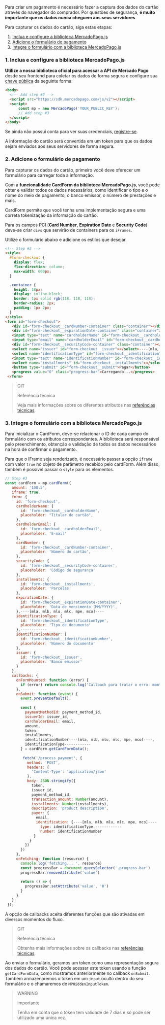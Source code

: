 Para criar um pagamento é necessário fazer a captura dos dados do cartão através do navegador do comprador. Por questões de segurança, **é muito importante que os dados nunca cheguem aos seus servidores**.

Para capturar os dados do cartão, siga estas etapas:

1. [Inclua e configure a biblioteca MercadoPago.js](#bookmark_1._inclua_e_configure_a_biblioteca_mercadopago.js)
2. [Adicione o formulário de pagamento](#bookmark_2._adicione_o_formulário_de_pagamento)
3. [Integre o formulário com a biblioteca MercadoPago.js](#bookmark_3._integre_o_formulário_com_a_biblioteca_mercadopago.js)

### 1. Inclua e configure a biblioteca MercadoPago.js

**Utilize a nossa biblioteca oficial para acessar a API de Mercado Pago** desde seu frontend para coletar os dados de forma segura e configure sua [chave pública]([FAKER][CREDENTIALS][URL]) da seguinte forma:

```html
<body>
  <!-- Add step #2 -->
  <script src="https://sdk.mercadopago.com/js/v2"></script>
  <script>
      const mp = new MercadoPago('YOUR_PUBLIC_KEY');
      // Add step #3
  </script>
</body>
```

Se ainda não possui conta para ver suas credenciais, [registre-se](https://www.mercadopago[FAKER][URL][DOMAIN]/registration-mp).

A informação do cartão será convertida em um token para que os dados sejam enviados aos seus servidores de forma segura.

### 2. Adicione o formulário de pagamento

Para capturar os dados do cartão, primeiro você deve oferecer um formulário para carregar toda a informação.

Com a **funcionalidade CardForm da biblioteca MercadoPago.js**, você pode obter e validar todos os dados necessários, como identificar o tipo e o nome do meio de pagamento, o banco emissor, o número de prestações e mais.

CardForm permite que você tenha uma implementação segura e uma correta tokenização da informação do cartão.

Para os campos PCI (**Card Number**, **Expiration Date** e **Security Code**) deve-se criar `divs` que servirão de containers para os `iFrames`.

Utilize o formulário abaixo e adicione os estilos que desejar.

```html
<!-- Step #2 -->
<style>
  #form-checkout {
    display: flex;
    flex-direction: column;
    max-width: 600px;
  }

  .container {
    height: 18px;
    display: inline-block;
    border: 1px solid rgb(118, 118, 118);
    border-radius: 2px;
    padding: 1px 2px;
  }
</style>
<form id="form-checkout">
   <div id="form-checkout__cardNumber-container" class="container"></div>
   <div id="form-checkout__expirationDate-container" class="container"></div>
   <input type="text" name="cardholderName" id="form-checkout__cardholderName"/>
   <input type="email" name="cardholderEmail" id="form-checkout__cardholderEmail"/>
   <div id="form-checkout__securityCode-container" class="container"></div>
   <select name="issuer" id="form-checkout__issuer"></select>----[mla, mlb, mlu, mlc, mpe, mco]----
   <select name="identificationType" id="form-checkout__identificationType"></select>------------
   <input type="text" name="identificationNumber" id="form-checkout__identificationNumber"/>
   <select name="installments" id="form-checkout__installments"></select>
   <button type="submit" id="form-checkout__submit">Pagar</button>
   <progress value="0" class="progress-bar">Carregando...</progress>
 </form>
```

> GIT
> 
> Referência técnica
> 
> Veja mais informações sobre os diferentes atributos nas [referências técnicas](https://github.com/mercadopago/sdk-js).

### 3. Integre o formulário com a biblioteca MercadoPago.js

Para inicializar o CardForm, deve-se relacionar o ID de cada campo do formulário com os atributos correspondentes. A biblioteca será responsável pelo preenchimento, obtenção e validação de todos os dados necessários na hora de confirmar o pagamento.

Para que o IFrame seja renderizado, é necessário passar a opção `iframe` com valor `true` no objeto de parâmetro recebido pelo cardForm. Além disso, também é possível passar o `style` para os elementos.

```javascript
// Step #3
const cardForm = mp.cardForm({
   amount: '100.5',
   iframe: true,
   form: {
     id: 'form-checkout',
     cardholderName: {
       id: 'form-checkout__cardholderName',
       placeholder: "Titular do cartão",
     },
     cardholderEmail: {
       id: 'form-checkout__cardholderEmail',
       placeholder: 'E-mail'
     },
     cardNumber: {
       id: 'form-checkout__cardNumber-container',
       placeholder: 'Número do cartão',
     },
     securityCode: {
       id: 'form-checkout__securityCode-container',
       placeholder: 'Código de segurança'
     },
     installments: {
       id: 'form-checkout__installments',
       placeholder: 'Parcelas'
     },
     expirationDate: {
       id: 'form-checkout__expirationDate-container',
       placeholder: 'Data de vencimento (MM/YYYY)',
     },----[mla, mlb, mlu, mlc, mpe, mco]----
     identificationType: {
       id: 'form-checkout__identificationType',
       placeholder: 'Tipo de documento'
     },------------
     identificationNumber: {
       id: 'form-checkout__identificationNumber',
       placeholder: 'Número do documento'
     },
     issuer: {
       id: 'form-checkout__issuer',
       placeholder: 'Banco emissor'
     }
   },
   callbacks: {
     onFormMounted: function (error) {
       if (error) return console.log('Callback para tratar o erro: montando o cardForm ', error)
     },
     onSubmit: function (event) {
       event.preventDefault();
 
       const {
         paymentMethodId: payment_method_id,
         issuerId: issuer_id,
         cardholderEmail: email,
         amount,
         token,
         installments,
         identificationNumber----[mla, mlb, mlu, mlc, mpe, mco]----,
         identificationType------------
       } = cardForm.getCardFormData();
 
        fetch('/process_payment', {
          method: 'POST',
          headers: {
            'Content-Type': 'application/json'
          },
          body: JSON.stringify({
            token,
            issuer_id,
            payment_method_id,
            transaction_amount: Number(amount),
            installments: Number(installments),
            description: 'product description',
            payer: {
              email,
              identification: {----[mla, mlb, mlu, mlc, mpe, mco]----
                type: identificationType,------------
                number: identificationNumber
             }
           }
         })
       })
     },
     onFetching: function (resource) {
       console.log('fetching... ', resource)
       const progressBar = document.querySelector('.progress-bar')
       progressBar.removeAttribute('value')
 
       return () => {
         progressBar.setAttribute('value', '0')
       }
     }
   }
 });
```

A opção de callbacks aceita diferentes funções que são ativadas em diversos momentos do fluxo.

> GIT
> 
> Referência técnica
> 
> Obtenha mais informações sobre os callbacks nas [referências técnicas](https://github.com/mercadopago/sdk-js/blob/main/API/card-form.md).

Ao enviar o formulário, geramos um token como uma representação segura dos dados do cartão. Você pode acessar este token usando a função `getCardFormData`, como mostramos anteriormente no callback `onSubmit`. Também armazenaremos o token em um `input` oculto dentro do seu formulário e o chamaremos de `MPHiddenInputToken`.

> WARNING
>
> Importante
>
> Tenha em conta que o token tem validade de 7 dias e só pode ser utilizado uma única vez.
